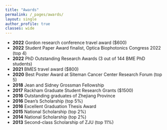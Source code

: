 ```yaml
---
title: "Awards"
permalink: /_pages/awards/
layout: single
author_profile: true
classes: wide
---
```


- __2022__  Gordon research conference travel award ($600)
- __2022__  Student Paper Award finalist, Optica Biophotonics Congress 2022 (top 4)
- __2022__  PhD Outstanding Research Awards (3 out of 144 BME PhD students)
- __2021__  BMES travel award ($800)
- __2020__	Best Poster Award at Siteman Cancer Center Research Forum (top 5)
- __2018__	Jean and Sidney Grossman Fellowship
- __2017__	Rackham Graduate Student Research Grants ($1500)
- __2016__	Outstanding graduates of Zhejiang Province                                         
- __2016__  Dean’s Scholarship (top 5%)   
- __2016__  Excellent Graduation Thesis Award
- __2015__	National Scholarship (top 2%)
- __2014__	National Scholarship (top 2%)
- __2013__	Second-class Scholarship of ZJU (top 11%)                       
